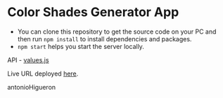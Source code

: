 # Color Shades Generator App

- You can clone this repository to get the source code on your PC and then run `npm install` to install dependencies and packages.
- `npm start` helps you start the server locally.

API - [values.js](https://noeldelgado.github.io/values.js/)


Live URL deployed [here](https://colorshadess-generator.netlify.app/).


antonioHigueron

